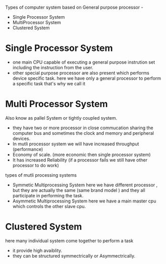 Types of computer system based on General purpose processor - 
- Single Processor System
- MultiProcessor System
- Clustered System

# Single Processor System 
- one main CPU capable of executing a general purpose instrution set including the instruction from the user.
- other special purpose processor are also present which performs device specific task. 
here we have only a general processor to perform a  specific task that's why we call it 

# Multi Processor System
Also know as pallel System or tightly coupled system.
- they have two or more processor in close commucation sharing the computer bus and sometimes the clock and memory and peripheral devices.
- In mutli processor system we will have increased throughput (performance)
- Economy of scale. (more economic then single processor system)
- It has increased Reliability (if a processor fails we still have other processor to do work)

 types of mutli processing systems
 - Symmetic Multiprocessing System
  here we have different processor , but they are actually the same (same brand model ) and they all participate in performing the task.
- Asymmetic Multiprocessing System
 here we have a main master cpu which controls the other slave cpu.

# Clustered System 
here many individual system come together to perform a task
- it provide high avaiblity. 
- they can be structured symmectrically or Asymmectrically.